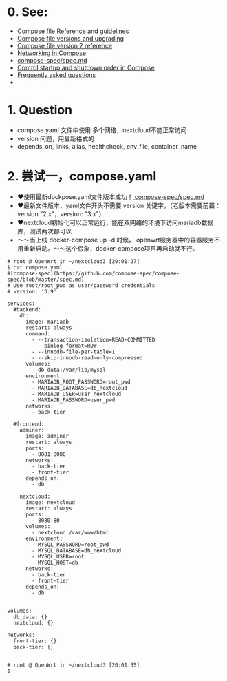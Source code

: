 # 0. See:
  - [Compose file Reference and guidelines](https://docs.docker.com/compose/compose-file/)
  - [Compose file versions and upgrading](https://docs.docker.com/compose/compose-file/compose-versioning/)
  - [Compose file version 2 reference](https://docs.docker.com/compose/compose-file/compose-file-v2/#aliases)
  - [Networking in Compose](https://docs.docker.com/compose/networking/)
  - [ compose-spec/spec.md ](https://github.com/compose-spec/compose-spec/blob/master/spec.md)
  - [Control startup and shutdown order in Compose](https://docs.docker.com/compose/startup-order/)
  - [Frequently asked questions](https://docs.docker.com/compose/faq/)
  - 
# 1. Question
  - compose.yaml 文件中使用 多个网络，nextcloud不能正常访问
  - version 问题，用最新格式的
  - depends_on, links, alias, healthcheck, env_file, container_name


# 2. 尝试一，compose.yaml
- ❤️使用最新dockpose.yaml文件版本成功！[ compose-spec/spec.md ](https://github.com/compose-spec/compose-spec/blob/master/spec.md)
- ❤️最新文件版本，yaml文件开头不需要 version 关键字，（老版本需要前置： version "2.x"，version: "3.x"）
- ❤️nextcloud初始化可以正常运行，能在双网络的环境下访问mariadb数据库，测试两次都可以
-  ～～当上线 docker-compose up -d 时候， openwrt服务器中的容器服务不用重新启动。～～这个假象，docker-compose项目再启动就不行。


```
# root @ OpenWrt in ~/nextcloud3 [20:01:27] 
$ cat compose.yaml
#[compose-spec](https://github.com/compose-spec/compose-spec/blob/master/spec.md)
# Use root/root_pwd as user/password credentials
# version: '3.9'

services:
  #backend:
    db:
      image: mariadb
      restart: always
      command: 
        - --transaction-isolation=READ-COMMITTED 
        - --binlog-format=ROW 
        - --innodb-file-per-table=1
        - --skip-innodb-read-only-compressed
      volumes:
        - db_data:/var/lib/mysql     
      environment:
        - MARIADB_ROOT_PASSWORD=root_pwd
        - MARIADB_DATABASE=db_nextcloud
        - MARIADB_USER=user_nextcloud
        - MARIADB_PASSWORD=user_pwd
      networks:
        - back-tier

  #frontend:
    adminer:
      image: adminer
      restart: always
      ports:
        - 8081:8080
      networks:
        - back-tier
        - front-tier
      depends_on: 
        - db
      
    nextcloud:
      image: nextcloud
      restart: always
      ports:
        - 8080:80
      volumes:
        - nextcloud:/var/www/html
      environment:
        - MYSQL_PASSWORD=root_pwd
        - MYSQL_DATABASE=db_nextcloud
        - MYSQL_USER=root
        - MYSQL_HOST=db   
      networks:
        - back-tier
        - front-tier
      depends_on:
        - db
  
  
volumes:
  db_data: {}
  nextcloud: {}

networks:
  front-tier: {}
  back-tier: {}


# root @ OpenWrt in ~/nextcloud3 [20:01:35] 
$ 


```
